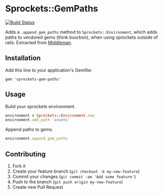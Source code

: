 # Sprockets::GemPaths

[![Build Status](https://travis-ci.org/ejholmes/sprockets-gem-paths.png?branch=master)](https://travis-ci.org/ejholmes/sprockets-gem-paths)

Adds a `.append_gem_paths` method to `Sprockets::Environment`, which adds paths
to vendored gems (think bourbon), when using sprockets outside of rails.
Extracted from [Middleman](https://github.com/middleman/middleman).

## Installation

Add this line to your application's Gemfile:

    gem 'sprockets-gem-paths'

## Usage

Build your sprockets environment.

```ruby
environment = Sprockets::Environment.new
environment.add_path 'assets'
```

Append paths to gems.

```ruby
environment.append_gem_paths
```

## Contributing

1. Fork it
2. Create your feature branch (`git checkout -b my-new-feature`)
3. Commit your changes (`git commit -am 'Add some feature'`)
4. Push to the branch (`git push origin my-new-feature`)
5. Create new Pull Request
